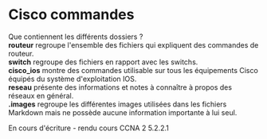 # Cisco commandes

Que contiennent les différents dossiers ?  
**routeur** regroupe l'ensemble des fichiers qui expliquent des commandes de routeur.  
**switch** regroupe des fichiers en rapport avec les switchs.  
**cisco_ios** montre des commandes utilisable sur tous les équipements Cisco équipés du système d'exploitation IOS.  
**reseau** présente des informations et notes à connaître à propos des réseaux en général.  
**.images** regroupe les différentes images utilisées dans les fichiers Markdown mais ne possède aucune information importante à lui seul.

En cours d'écriture - rendu cours CCNA 2 5.2.2.1